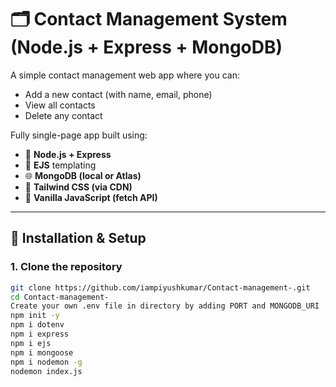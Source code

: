 # 🗂️ Contact Management System (Node.js + Express + MongoDB)

A simple contact management web app where you can:
- Add a new contact (with name, email, phone)
- View all contacts
- Delete any contact

Fully single-page app built using:
- 🧠 **Node.js + Express**
- 📄 **EJS** templating
- 🌐 **MongoDB (local or Atlas)**
- 🎨 **Tailwind CSS (via CDN)**
- 🧪 **Vanilla JavaScript (fetch API)**

---

## 🔧 Installation & Setup

### 1. Clone the repository
```bash
git clone https://github.com/iampiyushkumar/Contact-management-.git
cd Contact-management-
Create your own .env file in directory by adding PORT and MONGODB_URI
npm init -y
npm i dotenv
npm i express
npm i ejs
npm i mongoose
npm i nodemon -g
nodemon index.js
